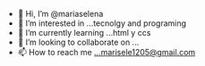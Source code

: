 - 👋 Hi, I’m @mariaselena
- 👀 I’m interested in ...tecnolgy and programing
- 🌱 I’m currently learning ...html y ccs
- 💞️ I’m looking to collaborate on ...
- 📫 How to reach me ...marisele1205@gmail.com


<!---
mariaselena/mariaselena is a ✨ special ✨ repository because its `README.md` (this file) appears on your GitHub profile.
You can click the Preview link to take a look at your changes.
--->
